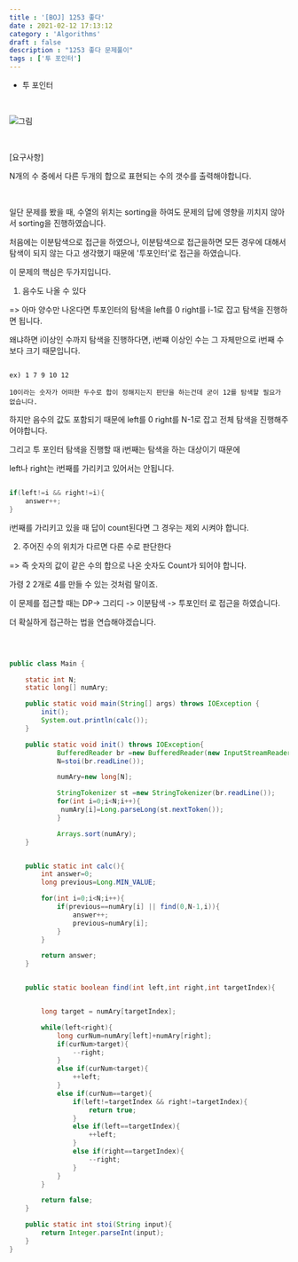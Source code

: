 ```yaml
---
title : '[BOJ] 1253 좋다'
date : 2021-02-12 17:13:12
category : 'Algorithms'
draft : false
description : "1253 좋다 문제풀이"
tags : ['투 포인터']
---
```


* 투 포인터


<br/>

![그림](https://user-images.githubusercontent.com/57346393/107841537-f1c0d780-6dfe-11eb-97c7-ad0d2650d983.png)

<br/>

[요구사항]

N개의 수 중에서 다른 두개의 합으로 표현되는 수의 갯수를 출력해야합니다.


<br/>

일단 문제를 봤을 때, 수열의 위치는 sorting을 하여도 문제의 답에 영향을 끼치지 않아서 sorting을 진행하였습니다.

처음에는 이분탐색으로 접근을 하였으나, 이분탐색으로 접근을하면 모든 경우에 대해서 탐색이 되지 않는 다고 생각했기 때문에 '투포인터'로 접근을 하였습니다.

이 문제의 핵심은 두가지입니다.

1) 음수도 나올 수 있다

=> 아마 양수만 나온다면 투포인터의 탐색을 left를 0 right를 i-1로 잡고 탐색을 진행하면 됩니다.

왜냐하면 i이상인 수까지 탐색을 진행하다면, i번쨰 이상인 수는 그 자체만으로 i번째 수보다 크기 때문입니다.

```

ex) 1 7 9 10 12

10이라는 숫자가 어떠한 두수로 합이 정해지는지 판단을 하는건데 굳이 12를 탐색할 필요가 없습니다.

```

하지만 음수의 값도 포함되기 때문에 left를 0 right를 N-1로 잡고 전체 탐색을 진행해주어야합니다.

그리고 투 포인터 탐색을 진행할 때 i번째는 탐색을 하는 대상이기 때문에 

left나 right는 i번째를 가리키고 있어서는 안됩니다. 


```java

if(left!=i && right!=i){ 
    answer++;
}

```

i번째를 가리키고 있을 때 답이 count된다면 그 경우는 제외 시켜야 합니다.


2) 주어진 수의 위치가 다르면 다른 수로 판단한다

=> 즉 숫자의 값이 같은 수의 합으로 나온 숫자도 Count가 되어야 합니다.

가령 2 2개로 4를 만들 수 있는 것처럼 말이죠.


이 문제를 접근할 때는 DP-> 그리디 -> 이분탐색 -> 투포인터 로 접근을 하였습니다.

더 확실하게 접근하는 법을 연습해야겠습니다.


<br/>



```java

public class Main {

    static int N;
    static long[] numAry;

    public static void main(String[] args) throws IOException {
        init();
        System.out.println(calc());
    }

    public static void init() throws IOException{
            BufferedReader br =new BufferedReader(new InputStreamReader(System.in));
            N=stoi(br.readLine());

            numAry=new long[N];

            StringTokenizer st =new StringTokenizer(br.readLine());
            for(int i=0;i<N;i++){
             numAry[i]=Long.parseLong(st.nextToken());
            }

            Arrays.sort(numAry);
    }


    public static int calc(){
        int answer=0;
        long previous=Long.MIN_VALUE;

        for(int i=0;i<N;i++){
            if(previous==numAry[i] || find(0,N-1,i)){
                answer++;
                previous=numAry[i];
            }
        }

        return answer;
    }


    public static boolean find(int left,int right,int targetIndex){


        long target = numAry[targetIndex];

        while(left<right){
            long curNum=numAry[left]+numAry[right];
            if(curNum>target){
                --right;
            }
            else if(curNum<target){
                ++left;
            }
            else if(curNum==target){
                if(left!=targetIndex && right!=targetIndex){
                    return true;
                }
                else if(left==targetIndex){
                    ++left;
                }
                else if(right==targetIndex){
                    --right;
                }
            }
        }

        return false;
    }

    public static int stoi(String input){
        return Integer.parseInt(input);
    }
}

```